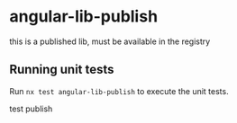 # angular-lib-publish

this is a published lib, must be available in the registry

## Running unit tests

Run `nx test angular-lib-publish` to execute the unit tests.

test publish
